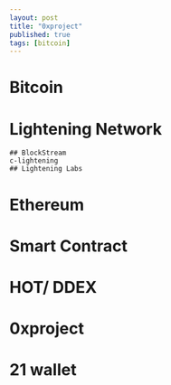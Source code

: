 ```yaml
---
layout: post
title: "0xproject"
published: true
tags: [bitcoin]
---
```



# Bitcoin
# Lightening Network
    ## BlockStream
    c-lightening
    ## Lightening Labs
# Ethereum
# Smart Contract
# HOT/ DDEX
# 0xproject
# 21 wallet


